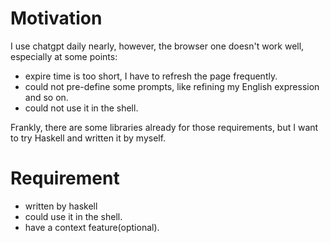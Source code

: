# Motivation
I use chatgpt daily nearly, however, the browser one doesn't work well, especially at some points:
- expire time is too short, I have to refresh the page frequently.
- could not pre-define some prompts, like refining my English expression and so on.
- could not use it in the shell.

Frankly, there are some libraries already for those requirements, but I want to try Haskell and written it by myself.


# Requirement
- written by haskell
- could use it in the shell.
- have a context feature(optional).